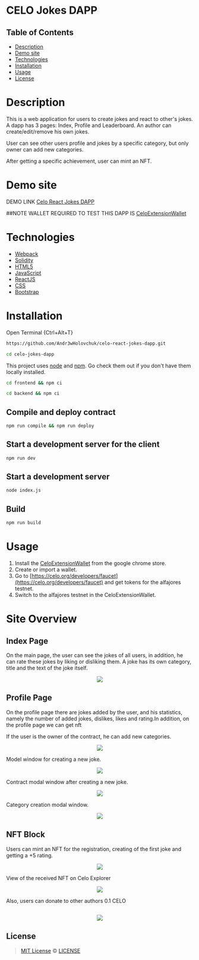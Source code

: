 # CELO Jokes DAPP

## Table of Contents

-   [Description](#description)
-   [Demo site](#site-demo)
-   [Technologies](#technologies)
-   [Installation](#installation)
-   [Usage](#usage)
-   [License](#license)

# Description


This is a web application for users to create jokes and react to other's jokes. A dapp has 3 pages: Index, Profile and Leaderboard. An author can create/edit/remove his own jokes.

User can see other users profile and jokes by a specific category, but only owner can add new categories.

After getting a specific achievement, user can mint an NFT.

# Demo site

DEMO LINK [Celo React Jokes DAPP](https://andrew-celo-react.netlify.app)

##NOTE
WALLET REQUIRED TO TEST THIS DAPP IS [CeloExtensionWallet](https://chrome.google.com/webstore/detail/celoextensionwallet/kkilomkmpmkbdnfelcpgckmpcaemjcdh)


# Technologies

* [Webpack](https://webpack.js.org)
* [Solidity](https://soliditylang.org)
* [HTML5](https://developer.mozilla.org/en-US/docs/Web/HTML)
* [JavaScript](https://developer.mozilla.org/en-US/docs/Web/JavaScript)
* [ReactJS](https://react.dev)
* [CSS](https://developer.mozilla.org/en-US/docs/Web/CSS)
* [Bootstrap](https://react-bootstrap.netlify.app)

# Installation

Open Terminal {Ctrl+Alt+T}

```sh
https://github.com/Andr3wHolovchuk/celo-react-jokes-dapp.git
```

```sh
cd celo-jokes-dapp
```

This project uses [node](http://nodejs.org) and [npm](https://npmjs.com). Go check them out if you don't have them locally installed.

```sh
cd frontend && npm ci

cd backend && npm ci
```

## Compile and deploy contract

```sh
npm run compile && npm run deploy
```

## Start a development server for the client

```sh
npm run dev
```

## Start a development server

```sh
node index.js
```

## Build

```sh
npm run build
```
# Usage
1. Install the [CeloExtensionWallet](https://chrome.google.com/webstore/detail/celoextensionwallet/kkilomkmpmkbdnfelcpgckmpcaemjcdh) from the google chrome store.
2. Create or import a wallet.
3. Go to [https://celo.org/developers/faucet](https://celo.org/developers/faucet) and get tokens for the alfajores testnet.
4. Switch to the alfajores testnet in the CeloExtensionWallet.

# Site Overview
## Index Page
On the main page, the user can see the jokes of all users, in addition, he can rate these jokes by liking or disliking them. A joke has its own category, title and the text of the joke itself.

[<p align="center"><img src="images/5.png"/></p>][def]

## Profile Page
On the profile page there are jokes added by the user, and his statistics, namely the number of added jokes, dislikes, likes and rating.In addition, on the profile page we can get nft

If the user is the owner of the contract, he can add new categories.

[<p align="center"><img src="images/11.png"/></p>][def]

Model window for creating a new joke.

[<p align="center"><img src="images/3.png"/></p>][def]

Contract modal window after creating a new joke.

[<p align="center"><img src="images/2.png"/></p>][def]

Category creation modal window.

[<p align="center"><img src="images/1.png"/></p>][def]
 
## NFT Block 

Users can mint an NFT for the registration, creating of the first joke and getting a +5 rating.

[<p align="center"><img src="images/6.png"/></p>][def]

View of the received NFT on Celo Explorer

[<p align="center"><img src="images/7.png"/></p>][def]


Also, users can donate to other authors 0.1 CELO

[<p align="center"><img src="images/10.png"/></p>][def]
---

## License
> [MIT License](https://opensource.org/licenses/MIT) &copy; [LICENSE](LICENSE)

[def]: images